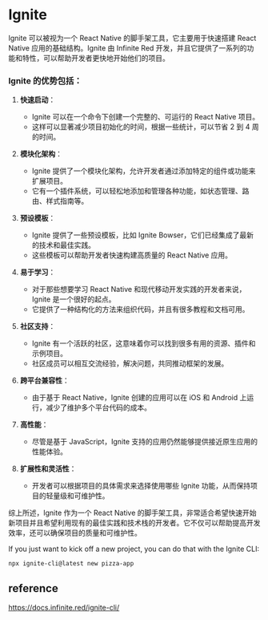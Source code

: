 # Ignite
Ignite 可以被视为一个 React Native 的脚手架工具，它主要用于快速搭建 React Native 应用的基础结构。Ignite 由 Infinite Red 开发，并且它提供了一系列的功能和特性，可以帮助开发者更快地开始他们的项目。

### Ignite 的优势包括：

1. **快速启动**：
   - Ignite 可以在一个命令下创建一个完整的、可运行的 React Native 项目。
   - 这样可以显著减少项目初始化的时间，根据一些统计，可以节省 2 到 4 周的时间。

2. **模块化架构**：
   - Ignite 提供了一个模块化架构，允许开发者通过添加特定的组件或功能来扩展项目。
   - 它有一个插件系统，可以轻松地添加和管理各种功能，如状态管理、路由、样式指南等。

3. **预设模板**：
   - Ignite 提供了一些预设模板，比如 Ignite Bowser，它们已经集成了最新的技术和最佳实践。
   - 这些模板可以帮助开发者快速构建高质量的 React Native 应用。

4. **易于学习**：
   - 对于那些想要学习 React Native 和现代移动开发实践的开发者来说，Ignite 是一个很好的起点。
   - 它提供了一种结构化的方法来组织代码，并且有很多教程和文档可用。

5. **社区支持**：
   - Ignite 有一个活跃的社区，这意味着你可以找到很多有用的资源、插件和示例项目。
   - 社区成员可以相互交流经验，解决问题，共同推动框架的发展。

6. **跨平台兼容性**：
   - 由于基于 React Native，Ignite 创建的应用可以在 iOS 和 Android 上运行，减少了维护多个平台代码的成本。

7. **高性能**：
   - 尽管是基于 JavaScript，Ignite 支持的应用仍然能够提供接近原生应用的性能体验。

8. **扩展性和灵活性**：
   - 开发者可以根据项目的具体需求来选择使用哪些 Ignite 功能，从而保持项目的轻量级和可维护性。

综上所述，Ignite 作为一个 React Native 的脚手架工具，非常适合希望快速开始新项目并且希望利用现有的最佳实践和技术栈的开发者。它不仅可以帮助提高开发效率，还可以确保项目的质量和可维护性。


If you just want to kick off a new project, you can do that with the Ignite CLI:
```
npx ignite-cli@latest new pizza-app
```

## reference
https://docs.infinite.red/ignite-cli/